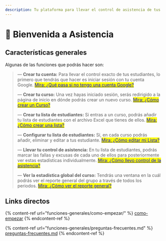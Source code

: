 ```yaml
---
description: Tu plataforma para llevar el control de asistencia de tus estudantes
---
```


# 👋 Bienvenida a Asistencia

## Características generales

Algunas de las funciones que podrás hacer son:

> — **Crear tu cuenta:** Para llevar el control exacto de tus estudiantes, lo primero que tendrás que hacer es iniciar sesión con tu cuenta Google. [<mark style="color:blue;">Mira: ¿Qué pasa si no tengo una cuenta Google?</mark>](funciones-generales/como-empezar/#que-tengo-que-hacer-si-no-tengo-cuenta-de-google)
>
>
>
> — **Crear tu curso:** Una vez hayas iniciado sesión, serás redirigido a la página de inicio en dónde podrás crear un nuevo curso. [<mark style="color:blue;">Mira: ¿Cómo crear un Curso?</mark>](funciones-generales/como-empezar/or-crear-un-nuevo-curso.md)
>
>
>
> — **Crear tu lista de estudiantes:** Si entras a un curso,  podrás añadir tu lista de estudiantes con el archivo Excel que tienes de ellos. [<mark style="color:blue;">Mira: ¿Cómo crear una lista?</mark>](funciones-generales/como-empezar/or-crear-lista-de-estudiantes.md)
>
>
>
> — **Configurar tu lista de estudiantes:** Sí, en cada curso podrás añadir, eliminar y editar a tus estudiante. [<mark style="color:blue;">Mira: ¿Cómo editar mi Lista?</mark>](funciones-generales/como-empezar/or-configurar-lista-de-estudiantes.md)
>
>
>
> — **Llevar tu control de asistencia:** En tu lista de estudiantes, podrás marcar las fallas y excusas de cada uno de ellos para posteriormente ver estas estadísticas individualmente. [<mark style="color:blue;">Mira: ¿Cómo llevo control de la asistencia?</mark>](funciones-generales/como-empezar/or-llevar-el-control-de-asistencia.md)
>
>
>
> — **Ver la estadística global del curso:** Tendrás una ventana en la cuál podrás ver el reporte general del grupo a través de todos los periodos. [<mark style="color:blue;">Mira: ¿Cómo ver el reporte general?</mark>](funciones-generales/como-empezar/or-ver-reporte-general.md)

## Links directos

{% content-ref url="funciones-generales/como-empezar/" %}
[como-empezar](funciones-generales/como-empezar/)
{% endcontent-ref %}

{% content-ref url="funciones-generales/preguntas-frecuentes.md" %}
[preguntas-frecuentes.md](funciones-generales/preguntas-frecuentes.md)
{% endcontent-ref %}

